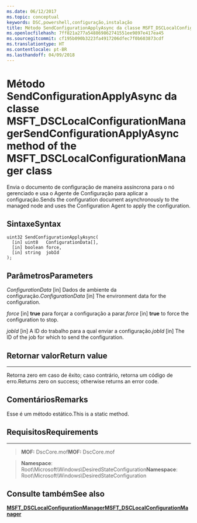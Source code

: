 ```yaml
---
ms.date: 06/12/2017
ms.topic: conceptual
keywords: DSC,powershell,configuração,instalação
title: Método SendConfigurationApplyAsync da classe MSFT_DSCLocalConfigurationManager
ms.openlocfilehash: 7ff821a277a548869862741551ee9897e417ea45
ms.sourcegitcommit: cf195b090b3223fa4917206dfec7f0b603873cdf
ms.translationtype: HT
ms.contentlocale: pt-BR
ms.lasthandoff: 04/09/2018
---
```

# <a name="sendconfigurationapplyasync-method-of-the-msftdsclocalconfigurationmanager-class"></a><span data-ttu-id="81364-103">Método SendConfigurationApplyAsync da classe MSFT_DSCLocalConfigurationManager</span><span class="sxs-lookup"><span data-stu-id="81364-103">SendConfigurationApplyAsync method of the MSFT_DSCLocalConfigurationManager class</span></span>

<span data-ttu-id="81364-104">Envia o documento de configuração de maneira assíncrona para o nó gerenciado e usa o Agente de Configuração para aplicar a configuração.</span><span class="sxs-lookup"><span data-stu-id="81364-104">Sends the configuration document asynchronously to the managed node and uses the Configuration Agent to apply the configuration.</span></span>

<a name="syntax"></a><span data-ttu-id="81364-105">Sintaxe</span><span class="sxs-lookup"><span data-stu-id="81364-105">Syntax</span></span>
------

```mof
uint32 SendConfigurationApplyAsync(
  [in] uint8   ConfigurationData[],
  [in] boolean force,
  [in] string  jobId
);
```

<a name="parameters"></a><span data-ttu-id="81364-106">Parâmetros</span><span class="sxs-lookup"><span data-stu-id="81364-106">Parameters</span></span>
----------

<span data-ttu-id="81364-107">*ConfigurationData* \[in\] Dados de ambiente da configuração.</span><span class="sxs-lookup"><span data-stu-id="81364-107">*ConfigurationData* \[in\] The environment data for the configuration.</span></span>

<span data-ttu-id="81364-108">*force* \[in\] **true** para forçar a configuração a parar.</span><span class="sxs-lookup"><span data-stu-id="81364-108">*force* \[in\] **true** to force the configuration to stop.</span></span>

<span data-ttu-id="81364-109">*jobId* \[in\] A ID do trabalho para a qual enviar a configuração.</span><span class="sxs-lookup"><span data-stu-id="81364-109">*jobId* \[in\] The ID of the job for which to send the configuration.</span></span>

## <a name="return-value"></a><span data-ttu-id="81364-110">Retornar valor</span><span class="sxs-lookup"><span data-stu-id="81364-110">Return value</span></span>
------------

<span data-ttu-id="81364-111">Retorna zero em caso de êxito; caso contrário, retorna um código de erro.</span><span class="sxs-lookup"><span data-stu-id="81364-111">Returns zero on success; otherwise returns an error code.</span></span>

## <a name="remarks"></a><span data-ttu-id="81364-112">Comentários</span><span class="sxs-lookup"><span data-stu-id="81364-112">Remarks</span></span>

<span data-ttu-id="81364-113">Esse é um método estático.</span><span class="sxs-lookup"><span data-stu-id="81364-113">This is a static method.</span></span>

## <a name="requirements"></a><span data-ttu-id="81364-114">Requisitos</span><span class="sxs-lookup"><span data-stu-id="81364-114">Requirements</span></span>
------------
><span data-ttu-id="81364-115">**MOF:** DscCore.mof</span><span class="sxs-lookup"><span data-stu-id="81364-115">**MOF:** DscCore.mof</span></span>

><span data-ttu-id="81364-116">**Namespace**: Root\Microsoft\Windows\DesiredStateConfiguration</span><span class="sxs-lookup"><span data-stu-id="81364-116">**Namespace**: Root\Microsoft\Windows\DesiredStateConfiguration</span></span>


## <a name="see-also"></a><span data-ttu-id="81364-117">Consulte também</span><span class="sxs-lookup"><span data-stu-id="81364-117">See also</span></span>


[<span data-ttu-id="81364-118">**MSFT_DSCLocalConfigurationManager**</span><span class="sxs-lookup"><span data-stu-id="81364-118">**MSFT_DSCLocalConfigurationManager**</span></span>](msft-dsclocalconfigurationmanager.md)